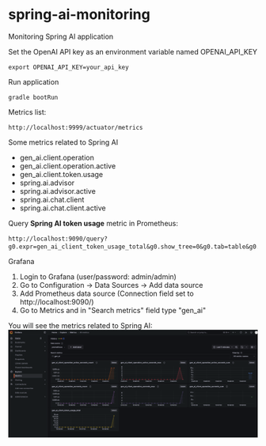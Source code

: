 # spring-ai-monitoring

Monitoring Spring AI application

Set the OpenAI API key as an environment variable named OPENAI_API_KEY
```
export OPENAI_API_KEY=your_api_key
```

Run application
```
gradle bootRun
```

Metrics list:
```
http://localhost:9999/actuator/metrics
```

Some metrics related to Spring AI

* gen_ai.client.operation
* gen_ai.client.operation.active
* gen_ai.client.token.usage
* spring.ai.advisor
* spring.ai.advisor.active
* spring.ai.chat.client
* spring.ai.chat.client.active


Query **Spring AI token usage** metric in Prometheus:
```
http://localhost:9090/query?g0.expr=gen_ai_client_token_usage_total&g0.show_tree=0&g0.tab=table&g0.range_input=1h&g0.res_type=auto&g0.res_density=medium&g0.display_mode=lines&g0.show_exemplars=0&g1.expr=&g1.show_tree
```

Grafana
1. Login to Grafana (user/password: admin/admin)
2. Go to Configuration -> Data Sources -> Add data source
3. Add Prometheus data source (Connection field set to http://localhost:9090/)
4. Go to Metrics and in "Search metrics" field type "gen_ai"

You will see the metrics related to Spring AI:
![Alt text](/grafana.png?raw=true "Grafana")